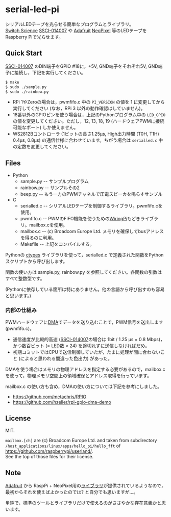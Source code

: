 # serial-led-pi

シリアルLEDテープを光らせる簡単なプログラムとライブラリ。<br/>
[Switch Science](https://www.switch-science.com) [SSCI-014007](http://ssci.to/1400) や [Adafruit](https://www.adafruit.com) [NeoPixel](https://www.adafruit.com/category/168) 等のLEDテープをRaspberry Piで光らせます。

## Quick Start

[SSCI-014007](http://ssci.to/1400) のDIN端子をGPIO #18に，+5V, GND端子をそれぞれ5V, GND端子に接続し，下記を実行してください。

```sh
$ make
$ sudo ./sample.py
$ sudo ./rainbow.py
```

 - RPi 1やZeroの場合は，pwmfifo.c 中の `PI_VERSION` の値を 1 に変更してから実行してください (なお，RPi 3 以外の動作確認はしていません)。
 - 18番以外のGPIOピンを使う場合は，上記のPythonプログラム中の `LED_GPIO` の値を変更してください。ただし，12, 13, 18, 19 (ハードウェアPWMに接続可能なポート) しか使えません。
 - WS2812Bコントローラ (1ビットの長さ1.25&micro;s, High出力時間 (T0H, T1H) 0.4&micro;s, 0.8&micro;s) の通信仕様に合わせています。ちがう場合は `serialled.c` 中の定数を変更してください。


## Files
  - Python
    - sample.py -- サンプルプログラム
    - rainbow.py -- サンプルその2
    - beep.py -- もう一方のPWMチャネルで圧電スピーカを鳴らすサンプル
  - C
    - serialled.c -- シリアルLEDテープを制御するライブラリ。pwmfifo.cを使用。
    - pwmfifo.c -- PWMのFIFO機能を使うための[WiringPi](http://wiringpi.com)もどきライブラリ。mailbox.cを使用。
    - mailbox.c -- (c) Broadcom Europe Ltd. メモリを確保してbusアドレスを得るのに利用。
    - Makefile -- 上記をコンパイルする。

Pythonの [ctypes](https://docs.python.jp/3/library/ctypes.html) ライブラリを使って，serialled.c で定義された関数をPythonスクリプトから呼び出します。

関数の使い方は sample.py, rainbow.py を参照してください。各関数の引数はすべて整数型です。

(Pythonに依存している箇所は特にありません。他の言語から呼び出すのも容易と思います。)

### 内部の仕組み

PWMハードウェアに[DMA](https://ja.wikipedia.org/wiki/Direct_Memory_Access)でデータを送り込むことで，PWM信号を送出します (pwmfifo.c)。

- 通信速度が比較的高速
([SSCI-014007](http://ssci.to/1400)の場合は 1bit / 1.25 &micro;s = 0.8 Mbps)，かつ数百ビット (= LED数 &times; 24) を途切れずに送信しなければだめ。
- 初期コミットではCPUで送信制御していたが，たまに処理が間に合わないこと (によると思われる間違った色出力) があった。

DMAを使う場合はメモリの物理アドレスを指定する必要があるので，mailbox.c を使って，物理メモリ空間上の領域確保とアドレス取得を行っています。

mailbox.c の使い方も含め，DMAの使い方については下記を参考にしました。

- <https://github.com/metachris/RPIO>
- <https://github.com/hzeller/rpi-gpio-dma-demo>


## License

MIT.

`mailbox.[ch]` are (c) Broadcom Europe Ltd. and taken from
subdirectory `/host_applications/linux/apps/hello_pi/hello_fft` of
<https://github.com/raspberrypi/userland/>.<br/>
See the top of those files for their license.

## Note

[Adafruit](https://www.adafruit.com) から
RaspPi + NeoPixel用の[ライブラリ](https://learn.adafruit.com/neopixels-on-raspberry-pi/software)が提供されているようなので，最初からそれを使えばよかったのでは? と自分でも思いますが…。

単純で，標準のツールとライブラリだけで使えるのがささやかな存在意義かと思います。
